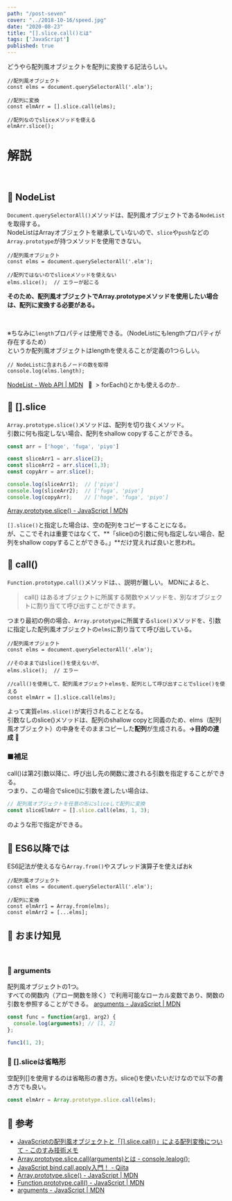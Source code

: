 ```yaml
---
path: "/post-seven"
cover: "../2018-10-16/speed.jpg"
date: "2020-08-23"
title: "[].slice.call()とは"
tags: ['JavaScript']
published: true
---
```

どうやら配列風オブジェクトを配列に変換する記法らしい。

```JS
//配列風オブジェクト
const elms = document.querySelectorAll('.elm');

//配列に変換
const elmArr = [].slice.call(elms);

//配列なのでsliceメソッドを使える
elmArr.slice();
```

# 解説

<br>

## 🐳&nbsp;NodeList
`Document.querySelectorAll()`メソッドは、配列風オブジェクトである`NodeList`を取得する。<br>
NodeListはArrayオブジェクトを継承していないので、`slice`や`push`などの`Array.prototype`が持つメソッドを使用できない。

```JS
//配列風オブジェクト
const elms = document.querySelectorAll('.elm');

//配列ではないのでsliceメソッドを使えない
elms.slice();  // エラーが起こる
```

**そのため、配列風オブジェクトでArray.prototypeメソッドを使用したい場合は、配列に変換する必要がある。**

<br>

※ちなみに`length`プロパティは使用できる。（NodeListにもlengthプロパティが存在するため）<br>
というか配列風オブジェクトはlengthを使えることが定義の1つらしい。

```JS
// NodeListに含まれるノードの数を取得
console.log(elms.length);  
```

[NodeList - Web API | MDN](https://developer.mozilla.org/ja/docs/Web/API/NodeList)
&nbsp;&nbsp;👻&nbsp;&nbsp;>&nbsp;forEach()とかも使えるのか..

## 🐳&nbsp;[].slice

`Array.prototype.slice()`メソッドは、配列を切り抜くメソッド。<br>
引数に何も指定しない場合、配列をshallow copyすることができる。

```js
const arr = ['hoge', 'fuga', 'piyo']

const sliceArr1 = arr.slice(2);
const sliceArr2 = arr.slice(1,3);
const copyArr = arr.slice();

console.log(sliceArr1);  // ['piyo']
console.log(sliceArr2);  // ['fuga', 'piyo']
console.log(copyArr);    // ['hoge', 'fuga', 'piyo']
```

[Array.prototype.slice() - JavaScript | MDN](https://developer.mozilla.org/ja/docs/Web/JavaScript/Reference/Global_Objects/Array/slice)

`[].slice()`と指定した場合は、空の配列をコピーすることになる。<br>
が、ここでそれは重要ではなくて、**「slice()の引数に何も指定しない場合、配列をshallow copyすることができる。」**だけ覚えれば良いと思われ。

## 🐳&nbsp;call()

`Function.prototype.call()`メソッドは、、説明が難しい。
MDNによると、
>call() はあるオブジェクトに所属する関数やメソッドを、別なオブジェクトに割り当てて呼び出すことができます。

つまり最初の例の場合、`Array.prototype`に所属する`slice()`メソッドを、引数に指定した配列風オブジェクトの`elms`に割り当てて呼び出している。

```JS
//配列風オブジェクト
const elms = document.querySelectorAll('.elm');

//そのままではslice()を使えないが、
elms.slice();  // エラー

//call()を使用して、配列風オブジェクトelmsを、配列として呼び出すことでslice()を使える
const elmArr = [].slice.call(elms);
```

よって実質`elms.slice()`が実行されることとなる。<br>
引数なしのslice()メソッドは、配列のshallow copyと同義のため、elms（配列風オブジェクト）の中身をそのままコピーした**配列**が生成される。**→目的の達成**&nbsp;🎉

### ■補足<br>
call()は第2引数以降に、呼び出し先の関数に渡される引数を指定することができる。<br>
つまり、この場合でslice()に引数を渡したい場合は、

```js
// 配列風オブジェクトを任意の形にsliceして配列に変換
const sliceElmArr = [].slice.call(elms, 1, 3);
```

のような形で指定ができる。

## 🐳&nbsp;ES6以降では

ES6記法が使えるなら`Array.from()`やスプレッド演算子を使えばおk

```JS
//配列風オブジェクト
const elms = document.querySelectorAll('.elm');

//配列に変換
const elmArr1 = Array.from(elms);
const elmArr2 = [...elms];
```



## 🐳&nbsp;おまけ知見
<br>

### 🐠&nbsp;arguments

配列風オブジェクトの1つ。<br>
すべての関数内（アロー関数を除く）で利用可能なローカル変数であり、関数の引数を参照することができる。
[arguments - JavaScript | MDN](https://developer.mozilla.org/ja/docs/Web/JavaScript/Reference/Functions/arguments)

```js
const func = function(arg1, arg2) {
  console.log(arguments); // [1, 2]
};

func1(1, 2);
```

### 🐠&nbsp;[].sliceは省略形
空配列[]を使用するのは省略形の書き方。slice()を使いたいだけなので以下の書き方でも良い。

```js
const elmArr = Array.prototype.slice.call(elms);
```


## 🐳&nbsp;参考
- [JavaScriptの配列風オブジェクトと「[].slice.call()」による配列変換について - このすみ技術メモ](https://www.konosumi.net/entry/2019/05/26/220321)
- [Array.prototype.slice.call(arguments)とは - console.lealog();](https://lealog.hateblo.jp/entry/2014/02/07/012014)
- [JavaScript bind,call,apply入門！ - Qiita](https://qiita.com/39_isao/items/c00a200b158ba057363f)
- [Array.prototype.slice() - JavaScript | MDN](https://developer.mozilla.org/ja/docs/Web/JavaScript/Reference/Global_Objects/Array/slice)
- [Function.prototype.call() - JavaScript | MDN](https://developer.mozilla.org/ja/docs/Web/JavaScript/Reference/Global_Objects/Function/call)
- [arguments - JavaScript | MDN](https://developer.mozilla.org/ja/docs/Web/JavaScript/Reference/Functions/arguments)
